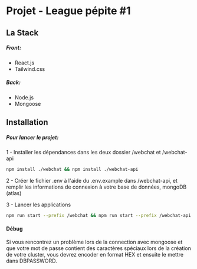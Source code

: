 # Projet - League pépite #1

## La Stack

##### Front:
  - React.js
  - Tailwind.css

##### Back:
  - Node.js
  - Mongoose

## Installation

##### Pour lancer le projet:
  1 - Installer les dépendances dans les deux dossier /webchat et /webchat-api
```sh
npm install ./webchat && npm install ./webchat-api
```
2 - Créer le fichier .env à l'aide du .env.example dans /webchat-api, et remplir les informations de connexion à votre base de données, mongoDB (atlas)

3 - Lancer les applications
```sh
npm run start --prefix /webchat && npm run start --prefix /webchat-api
```

#### Débug
Si vous rencontrez un problème lors de la connection avec mongoose et que votre mot de passe contient des caractères spéciaux lors de la création de votre cluster, vous devrez encoder en format HEX et ensuite le mettre dans DBPASSWORD.
